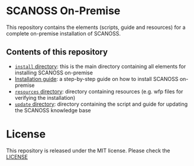 # SCANOSS On-Premise

This repository contains the elements (scripts, guide and resources) for a complete on-premise installation of SCANOSS.

## Contents of this repository

- [```install``` directory](/install): this is the main directory containing all elements for installing SCANOSS on-premise
- [Installation guide](/install/INSTALLATION-GUIDE.md): a step-by-step guide on how to install SCANOSS on-premise
- [```resources``` directory](/install/resources): directory containing resources (e.g. wfp files for verifying the installation)
- [```update``` directory](/update): directory containing the script and guide for updating the SCANOSS knowledge base

# License

This repository is released under the MIT license. Please check the [LICENSE](./LICENSE)
